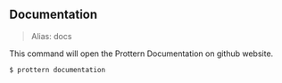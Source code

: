 ## Documentation
> Alias: docs

This command will open the Prottern Documentation on github website.

````console
$ prottern documentation
````